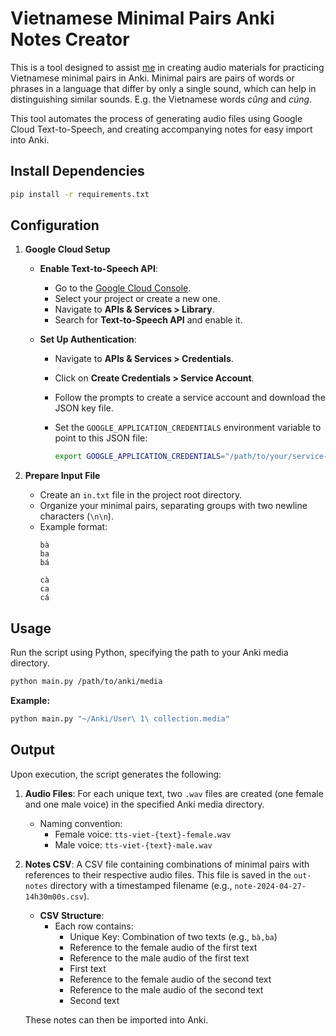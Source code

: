 # Vietnamese Minimal Pairs Anki Notes Creator


This is a tool designed to assist [me](github.com/bryanboateng) in creating audio materials for practicing Vietnamese minimal pairs in Anki.
Minimal pairs are pairs of words or phrases in a language that differ by only a single sound, which can help in distinguishing similar sounds.
E.g. the Vietnamese words *cũng* and *cúng*.

This tool automates the process of generating audio files using Google Cloud Text-to-Speech, and creating accompanying notes for easy import into Anki.

## Install Dependencies

```bash
pip install -r requirements.txt
```

## Configuration

1. **Google Cloud Setup**

   - **Enable Text-to-Speech API**:
     - Go to the [Google Cloud Console](https://console.cloud.google.com/).
     - Select your project or create a new one.
     - Navigate to **APIs & Services > Library**.
     - Search for **Text-to-Speech API** and enable it.

   - **Set Up Authentication**:
     - Navigate to **APIs & Services > Credentials**.
     - Click on **Create Credentials > Service Account**.
     - Follow the prompts to create a service account and download the JSON key file.
     - Set the `GOOGLE_APPLICATION_CREDENTIALS` environment variable to point to this JSON file:

       ```bash
       export GOOGLE_APPLICATION_CREDENTIALS="/path/to/your/service-account-file.json"
       ```

2. **Prepare Input File**

   - Create an `in.txt` file in the project root directory.
   - Organize your minimal pairs, separating groups with two newline characters (`\n\n`).
   - Example format:
        ```text
        bà
        ba
        bá

        cà
        ca
        cá
        ```

## Usage

Run the script using Python, specifying the path to your Anki media directory.

```bash
python main.py /path/to/anki/media
```

**Example:**

```bash
python main.py "~/Anki/User\ 1\ collection.media"
```

## Output

Upon execution, the script generates the following:

1. **Audio Files**: For each unique text, two `.wav` files are created (one female and one male voice) in the specified Anki media directory.

   - Naming convention:
     - Female voice: `tts-viet-{text}-female.wav`
     - Male voice: `tts-viet-{text}-male.wav`

2. **Notes CSV**: A CSV file containing combinations of minimal pairs with references to their respective audio files.
This file is saved in the `out-notes` directory with a timestamped filename (e.g., `note-2024-04-27-14h30m00s.csv`).

   - **CSV Structure**:
     - Each row contains:
       - Unique Key: Combination of two texts (e.g., `bà,ba`)
       - Reference to the female audio of the first text
       - Reference to the male audio of the first text
       - First text
       - Reference to the female audio of the second text
       - Reference to the male audio of the second text
       - Second text

    These notes can then be imported into Anki.
